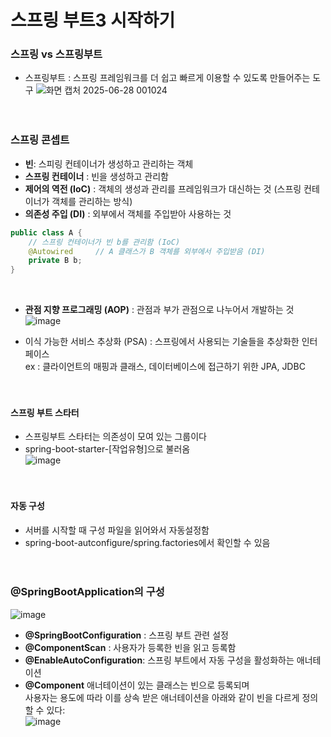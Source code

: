 # 스프링 부트3 시작하기
### 스프링 vs 스프링부트 </br>
- 스프링부트 : 스프링 프레임워크를 더 쉽고 빠르게 이용할 수 있도록 만들어주는 도구
![화면 캡처 2025-06-28 001024](https://github.com/user-attachments/assets/1789cfee-33fa-4810-b6b0-69ac44eef935)
</br></br></br>

### 스프링 콘셉트
- **빈**: 스피링 컨테이너가 생성하고 관리하는 객체
- **스프링 컨테이너** : 빈을 생성하고 관리함
- **제어의 역전 (IoC)** : 객체의 생성과 관리를 프레임워크가 대신하는 것 (스프링 컨테이너가 객체를 관리하는 방식)
- **의존성 주입 (DI)** : 외부에서 객체를 주입받아 사용하는 것 

```java
public class A {
    // 스프링 컨테이너가 빈 b를 관리함 (IoC) 
    @Autowired     // A 클래스가 B 객체를 외부에서 주입받음 (DI)
    private B b;
}
```
</br>

- **관점 지향 프로그래밍 (AOP)** : 관점과 부가 관점으로 나누어서 개발하는 것 </br>
![image](https://github.com/user-attachments/assets/95d269c5-1eb8-4f60-950b-6e70de8fa952)

- 이식 가능한 서비스 추상화 (PSA) : 스프링에서 사용되는 기술들을 추상화한 인터페이스 </br>
ex : 클라이언트의 매핑과 클래스, 데이터베이스에 접근하기 위한 JPA, JDBC
</br></br></br>

#### 스프링 부트 스타터 
- 스프링부트 스타터는 의존성이 모여 있는 그룹이다
- spring-boot-starter-[작업유형]으로 불러옴 </br>
![image](https://github.com/user-attachments/assets/4abfffa5-d7a7-4776-99bd-4cad3898ecac)
</br></br></br>

#### 자동 구성
- 서버를 시작할 때 구성 파일을 읽어와서 자동설정함
- spring-boot-autconfigure/spring.factories에서 확인할 수 있음
</br></br></br>

### @SpringBootApplication의 구성
![image](https://github.com/user-attachments/assets/a7441ba2-3b43-4d1c-8c12-7cec78ed51a4)
- **@SpringBootConfiguration** : 스프링 부트 관련 설정
- **@ComponentScan** : 사용자가 등록한 빈을 읽고 등록함
- **@EnableAutoConfiguration**: 스프링 부트에서 자동 구성을 활성화하는 애너테이션
- **@Component** 애너테이션이 있는 클래스는 빈으로 등록되며 </br>
사용자는 용도에 따라 이를 상속 받은 애너테이션을 아래와 같이 빈을 다르게 정의할 수 있다: </br>
![image](https://github.com/user-attachments/assets/5c352eed-8eb5-4c79-884c-f4f1c39d4ca8)



